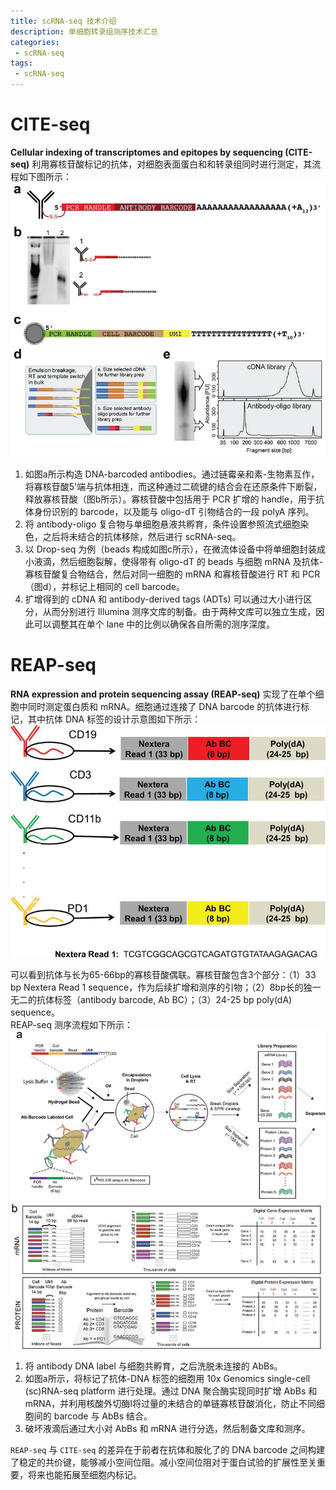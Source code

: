 ```yaml
---
title: scRNA-seq 技术介绍
description: 单细胞转录组测序技术汇总
categories:
 - scRNA-seq
tags:
 - scRNA-seq
---
```


# CITE-seq  
**Cellular indexing of transcriptomes and epitopes by sequencing (CITE-seq)** 利用寡核苷酸标记的抗体，对细胞表面蛋白和和转录组同时进行测定，其流程如下图所示：  
![CITE-seq](/img/2018-08-04-scRNA-seq-technology/CITE-seq.jpg)  
  
1. 如图a所示构造 DNA-barcoded antibodies。通过链霉亲和素-生物素互作，将寡核苷酸5'端与抗体相连，而这种通过二硫键的结合会在还原条件下断裂，释放寡核苷酸（图b所示）。寡核苷酸中包括用于 PCR 扩增的 handle，用于抗体身份识别的 barcode，以及能与 oligo-dT 引物结合的一段 polyA 序列。  
2. 将 antibody-oligo 复合物与单细胞悬液共孵育，条件设置参照流式细胞染色，之后将未结合的抗体移除，然后进行 scRNA-seq。  
3. 以 Drop-seq 为例（beads 构成如图c所示），在微流体设备中将单细胞封装成小液滴，然后细胞裂解，使得带有 oligo-dT 的 beads 与细胞 mRNA 及抗体-寡核苷酸复合物结合，然后对同一细胞的 mRNA 和寡核苷酸进行 RT 和 PCR（图d），并标记上相同的 cell barcode。  
4. 扩增得到的 cDNA 和 antibody-derived tags (ADTs) 可以通过大小进行区分，从而分别进行 Illumina 测序文库的制备。由于两种文库可以独立生成，因此可以调整其在单个 lane 中的比例以确保各自所需的测序深度。
  
# REAP-seq  
**RNA expression and protein sequencing assay (REAP-seq)** 实现了在单个细胞中同时测定蛋白质和 mRNA。细胞通过连接了 DNA barcode 的抗体进行标记，其中抗体 DNA 标签的设计示意图如下所示：  
![REAP_AbB](/img/2018-08-04-scRNA-seq-technology/REAP_AbB.jpg)  
  
可以看到抗体与长为65-66bp的寡核苷酸偶联。寡核苷酸包含3个部分：（1）33 bp Nextera Read 1 sequence，作为后续扩增和测序的引物；（2）8bp长的独一无二的抗体标签（antibody barcode, Ab BC）；（3）24-25 bp poly(dA) sequence。  
REAP-seq 测序流程如下所示：  
![REAP_seq](/img/2018-08-04-scRNA-seq-technology/REAP-seq.jpg)  
  
1. 将 antibody DNA label 与细胞共孵育，之后洗脱未连接的 AbBs。  
2. 如图a所示，将标记了抗体-DNA 标签的细胞用 10x Genomics single-cell (sc)RNA-seq platform 进行处理。通过 DNA 聚合酶实现同时扩增 AbBs 和 mRNA，并利用核酸外切酶Ⅰ将过量的未结合的单链寡核苷酸消化，防止不同细胞间的 barcode 与 AbBs 结合。  
3. 破坏液滴后通过大小对 AbBs 和 mRNA 进行分选，然后制备文库和测序。  
  
`REAP-seq` 与 `CITE-seq` 的差异在于前者在抗体和胺化了的 DNA barcode 之间构建了稳定的共价键，能够减小空间位阻。减小空间位阻对于蛋白试验的扩展性至关重要，将来也能拓展至细胞内标记。  
